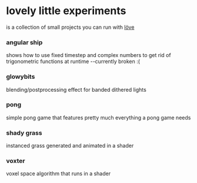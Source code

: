 # lovely little experiments
 is a collection of small projects you can run with [löve](https://love2d.org/)

### angular ship
 shows how to use fixed timestep and complex numbers to get rid of trigonometric functions at runtime --currently broken :(

### glowybits
 blending/postprocessing effect for banded dithered lights

### pong
 simple pong game that features pretty much everything a pong game needs

### shady grass
 instanced grass generated and animated in a shader

### voxter
 voxel space algorithm that runs in a shader
